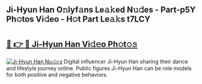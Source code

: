 ## Ji-Hyun Han O𝚗lyf𝚊ns Le𝚊𝚔ed N𝚞𝚍es - Part-p5Y Ph𝚘tos Vi𝚍eo - H𝚘t Part Le𝚊𝚔s t7LCY

# <h2><a href="http://hf0jo3n.feru.top/?c=Ji-Hyun+Han">🔗 👉 🔴 Ji-Hyun Han Vi𝚍𝚎o Ph𝚘t𝚘𝚜</a></h2>

[![Ji-Hyun Han Nu𝚍𝚎s](https://i.imgur.com/0TWrTi3.gif)](http://hf0jo3n.feru.top/?c=Ji-Hyun+Han)
Digital influencer Ji-Hyun Han sharing their dance and lifestyle journey online. Public figures Ji-Hyun Han can be role models for both positive and negative behaviors. 
